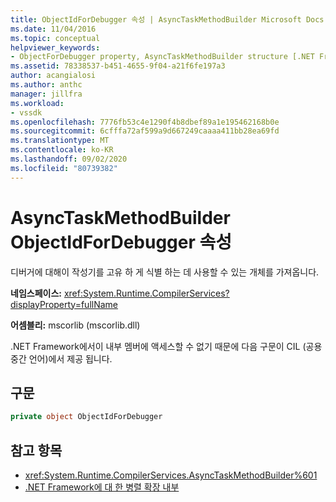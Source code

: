```yaml
---
title: ObjectIdForDebugger 속성 | AsyncTaskMethodBuilder Microsoft Docs
ms.date: 11/04/2016
ms.topic: conceptual
helpviewer_keywords:
- ObjectForDebugger property, AsyncTaskMethodBuilder structure [.NET Framework debug engines]
ms.assetid: 78338537-b451-4655-9f04-a21f6fe197a3
author: acangialosi
ms.author: anthc
manager: jillfra
ms.workload:
- vssdk
ms.openlocfilehash: 7776fb53c4e1290f4b8dbef89a1e195462168b0e
ms.sourcegitcommit: 6cfffa72af599a9d667249caaaa411bb28ea69fd
ms.translationtype: MT
ms.contentlocale: ko-KR
ms.lasthandoff: 09/02/2020
ms.locfileid: "80739382"
---
```

# <a name="asynctaskmethodbuilderobjectidfordebugger-property"></a>AsyncTaskMethodBuilder ObjectIdForDebugger 속성
디버거에 대해이 작성기를 고유 하 게 식별 하는 데 사용할 수 있는 개체를 가져옵니다.

 **네임스페이스:** <xref:System.Runtime.CompilerServices?displayProperty=fullName>

 **어셈블리:** mscorlib (mscorlib.dll)

 .NET Framework에서이 내부 멤버에 액세스할 수 없기 때문에 다음 구문이 CIL (공용 중간 언어)에서 제공 됩니다.

## <a name="syntax"></a>구문

```csharp
private object ObjectIdForDebugger
```

## <a name="see-also"></a>참고 항목
- <xref:System.Runtime.CompilerServices.AsyncTaskMethodBuilder%601>
- [.NET Framework에 대 한 병렬 확장 내부](../../extensibility/debugger/parallel-extension-internals-for-the-dotnet-framework.md)

